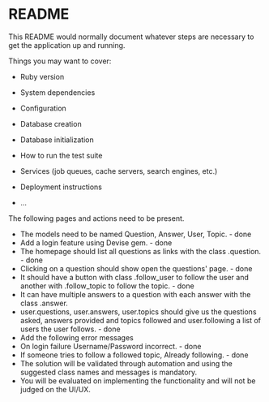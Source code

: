 # README

This README would normally document whatever steps are necessary to get the
application up and running.

Things you may want to cover:

* Ruby version

* System dependencies

* Configuration

* Database creation

* Database initialization

* How to run the test suite

* Services (job queues, cache servers, search engines, etc.)

* Deployment instructions

* ...


The following pages and actions need to be present.

* The models need to be named Question, Answer, User, Topic. - done
* Add a login feature using Devise gem. - done
* The homepage should list all questions as links with the class .question. - done
* Clicking on a question should show open the questions' page. - done
* It should have a button with class .follow_user to follow the user and another with .follow_topic to follow the topic. - done
* It can have multiple answers to a question with each answer with the class .answer.
* user.questions, user.answers, user.topics should give us the questions asked, answers provided and topics followed and user.following a list of users the user follows. - done
* Add the following error messages
* On login failure Username/Password incorrect. - done
* If someone tries to follow a followed topic, Already following. - done
* The solution will be validated through automation and using the suggested class names and messages is mandatory.
* You will be evaluated on implementing the functionality and will not be judged on the UI/UX.
